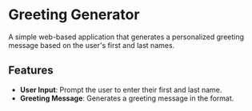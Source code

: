 # Greeting Generator

A simple web-based application that generates a personalized greeting message based on the user's first and last names.

## Features

- **User Input**: Prompt the user to enter their first and last name.
- **Greeting Message**: Generates a greeting message in the format.
